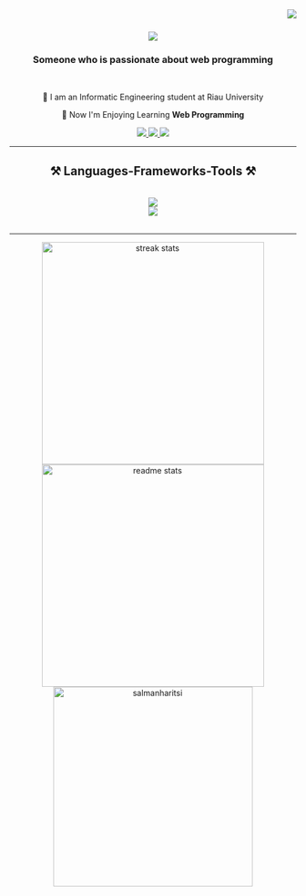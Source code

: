 <img align="right" src="https://visitor-badge.laobi.icu/badge?page_id=salesp07.salesp07" />

<h1 align="center">
    <img src="https://readme-typing-svg.herokuapp.com/?font=Righteous&size=35&center=true&vCenter=true&width=500&height=70&duration=4000&lines=Hi+There!+👋;+I'm+Salman+Haritsi!;" />
</h1>

<h3 align="center">Someone who is passionate about web programming</h3>

<br/>

<div align="center">
 
 🔭 I am an Informatic Engineering student at Riau University
 
 🌱 Now I'm Enjoying Learning **Web Programming**
 </div>
 
<div align="center"> 
  <a href="mailto:salmanalharitsi14@gmail.com">
    <img src="https://img.shields.io/badge/Gmail-333333?style=for-the-badge&logo=gmail&logoColor=red" />
  </a>
  <a href="https://www.linkedin.com/in/salmanharitsi/" target="_blank">
    <img src="https://img.shields.io/badge/LinkedIn-0077B5?style=for-the-badge&logo=linkedin&logoColor=white" target="_blank" />
  </a>
  <a href="https://salmanharitsi.me/" target="_blank">
     <img src="https://img.shields.io/badge/Portfolio-FF5722?style=for-the-badge&logo=todoist&logoColor=white" target="_blank" /> <!-- sqlite, safari, google-chrome are other good icon options -->
  </a>
</div>

<hr/>

<h2 align="center">⚒️ Languages-Frameworks-Tools ⚒️</h2>
<br/>

<div align="center">
    <img src="https://skillicons.dev/icons?i=html,css,javascript,typescript,php,vite,react,bootstrap,mui,tailwind,figma" />
    <br/>
    <img src="https://skillicons.dev/icons?i=nodejs,express,laravel,nextjs,mongo,mysql,git" /><br>
</div>

<br/>
<hr/>

<div align=center>
  <img width=390 src="https://github-readme-streak-stats-salesp07.vercel.app/?user=salmanharitsi&count_private=true&theme=react&border_radius=10" alt="streak stats"/>
  <img width=390 src="https://github-readme-stats-salesp07.vercel.app/api?username=salmanharitsi&count_private=true&show_icons=true&theme=react&rank_icon=github&border_radius=10" alt="readme stats" />
  <img align="center" src="https://github-readme-stats-salesp07.vercel.app/api/top-langs/?username=salmanharitsi&hide=jupyter%20notebook,java,HTML,CSS&show_icons=true&langs_count=4&locale=en&layout=compact&theme=react" alt="salmanharitsi" width="350px" />
  <br/>
</div>



<!--
**salmanharitsi/salmanharitsi** is a ✨ _special_ ✨ repository because its `README.md` (this file) appears on your GitHub profile.

Here are some ideas to get you started:

- 🔭 I’m currently working on ...
- 🌱 I’m currently learning ...
- 👯 I’m looking to collaborate on ...
- 🤔 I’m looking for help with ...
- 💬 Ask me about ...
- 📫 How to reach me: ...
- 😄 Pronouns: ...
- ⚡ Fun fact: ...
-->
